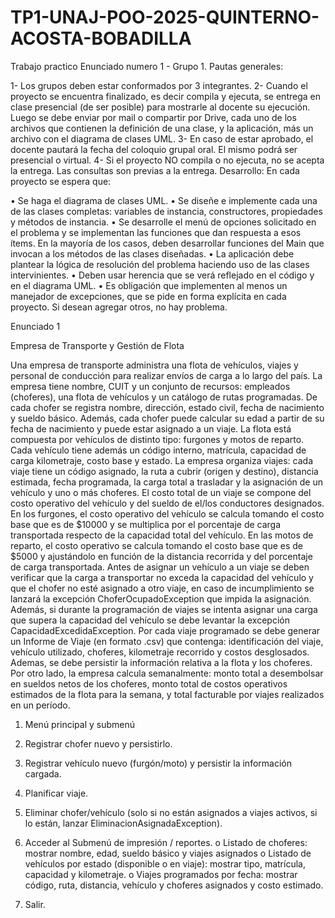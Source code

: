 # TP1-UNAJ-POO-2025-QUINTERNO-ACOSTA-BOBADILLA
Trabajo practico Enunciado numero 1 - Grupo 1.
Pautas generales:

1-	Los grupos deben estar conformados por 3 integrantes.
2-	Cuando el proyecto se encuentra finalizado, es decir compila y ejecuta, se entrega en clase presencial (de ser posible) para mostrarle al docente su ejecución. Luego se debe enviar por mail o compartir por Drive, cada uno de los archivos que contienen la definición de una clase, y la aplicación, más un archivo con el diagrama de clases UML.
3-	En caso de estar aprobado, el docente pautará la fecha del coloquio grupal oral. El mismo podrá ser presencial o virtual.
4-	Si el proyecto NO compila o no ejecuta, no se acepta la entrega. Las consultas son previas a la entrega.
Desarrollo: En cada proyecto se espera que:

•	Se haga el diagrama de clases UML.
•	Se diseñe e implemente cada una de las clases completas: variables de instancia, constructores, propiedades y métodos de instancia.
•	Se desarrolle el menú de opciones solicitado en el problema y se implementan las funciones que dan respuesta a esos ítems. En la mayoría de los casos, deben desarrollar funciones del Main que invocan a los métodos de las clases diseñadas.
•	La aplicación debe plantear la lógica de resolución del problema haciendo uso de las clases intervinientes.
•	Deben usar herencia que se verá reflejado en el código y en el diagrama UML.
•	Es obligación que implementen al menos un manejador de excepciones, que se pide en forma explícita en cada proyecto. Si desean agregar otros, no hay problema.
 
Enunciado 1

Empresa de Transporte y Gestión de Flota

Una empresa de transporte administra una flota de vehículos, viajes y personal de conducción para realizar envíos de carga a lo largo del país. La empresa tiene nombre, CUIT y un conjunto de recursos: empleados (choferes), una flota de vehículos y un catálogo de rutas programadas. De cada chofer se registra nombre, dirección, estado civil, fecha de nacimiento y sueldo básico. Además, cada chofer puede calcular su edad a partir de su fecha de nacimiento y puede estar asignado a un viaje. La flota está compuesta por vehículos de distinto tipo: furgones y motos de reparto. Cada vehículo tiene además un código interno, matrícula, capacidad de carga kilometraje, costo base y estado.
La empresa organiza viajes: cada viaje tiene un código asignado, la ruta a cubrir (origen y destino), distancia estimada, fecha programada, la carga total a trasladar y la asignación de un vehículo y uno o más choferes. El costo total de un viaje se compone del costo operativo del vehículo y del sueldo de el/los conductores designados. En los furgones, el costo operativo del vehículo se calcula tomando el costo base que es de
$10000 y se multiplica por el porcentaje de carga transportada respecto de la capacidad total del vehículo. En las motos de reparto, el costo operativo se calcula tomando el costo base que es de $5000 y ajustándolo en función de la distancia recorrida y del porcentaje de carga transportada.
Antes de asignar un vehículo a un viaje se deben verificar que la carga a transportar no exceda la capacidad del vehículo y que el chofer no esté asignado a otro viaje, en caso de incumplimiento se lanzará la excepción ChoferOcupadoException que impida la asignación. Además, si durante la programación de viajes se intenta asignar una carga que supera la capacidad del vehículo se debe levantar la excepción CapacidadExcedidaException.
Por cada viaje programado se debe generar un Informe de Viaje (en formato .csv) que contenga: identificación del viaje, vehículo utilizado, choferes, kilometraje recorrido y costos desglosados. Ademas, se debe persistir la información relativa a la flota y los choferes.
Por otro lado, la empresa calcula semanalmente: monto total a desembolsar en sueldos netos de los choferes, monto total de costos operativos estimados de la flota para la semana, y total facturable por viajes realizados en un período.
 
1.	Menú principal y submenú

2.	Registrar chofer nuevo y persistirlo.
3.	Registrar vehículo nuevo (furgón/moto) y persistir la información cargada.
4.	Planificar viaje.
5.	Eliminar chofer/vehículo (solo si no están asignados a viajes activos, si lo están, lanzar EliminacionAsignadaException).
6.	Acceder al Submenú de impresión / reportes.
o	Listado de choferes: mostrar nombre, edad, sueldo básico y viajes asignados
o	Listado de vehículos por estado (disponible o en viaje): mostrar tipo, matrícula, capacidad y kilometraje.
o	Viajes programados por fecha: mostrar código, ruta, distancia, vehículo y choferes asignados y costo estimado.
7.	Salir.

